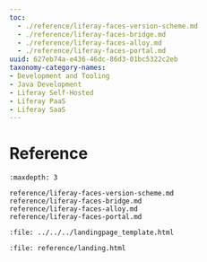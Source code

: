 ```yaml
---
toc:
  - ./reference/liferay-faces-version-scheme.md
  - ./reference/liferay-faces-bridge.md
  - ./reference/liferay-faces-alloy.md
  - ./reference/liferay-faces-portal.md
uuid: 627eb74a-e436-46dc-86d3-01bc5322c2eb
taxonomy-category-names:
- Development and Tooling
- Java Development
- Liferay Self-Hosted
- Liferay PaaS
- Liferay SaaS
---
```

# Reference

```{toctree}
:maxdepth: 3

reference/liferay-faces-version-scheme.md
reference/liferay-faces-bridge.md
reference/liferay-faces-alloy.md
reference/liferay-faces-portal.md
```

```{raw} html
:file: ../../../landingpage_template.html
```

```{raw} html
:file: reference/landing.html
```
